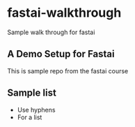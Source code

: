 # fastai-walkthrough
Sample walk through for fastai

## A Demo Setup for Fastai
This is sample repo from the fastai course

## Sample list
- Use hyphens
- For a list
